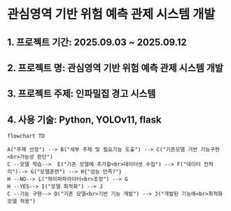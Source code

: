 # 관심영역 기반 위험 예측 관제 시스템 개발

## 1. 프로젝트 기간: 2025.09.03 ~ 2025.09.12
## 2. 프로젝트 명: 관심영역 기반 위험 예측 관제 시스템 개발
## 3. 프로젝트 주제: 인파밀집 경고 시스템
## 4. 사용 기술: Python, YOLOv11, flask

```mermaid
flowchart TD

A("주제 선정") --> B("세부 주제 및 필요기능 도출") --> C("기존모델 기반 기능구현<br>가능성 판단")
C --모델 학습-->  E("기존 모델에 추가할<br>데이터셋 수집") --> F("데이터 전처리")--> G("모델훈련") --> H{"성능 만족?"}
H --NO--> L("하이퍼파라미터<br>조정") --> G
H --YES--> I("모델 최적화") --> J
C --기능 구현--> D("기존 모델<br>기반 기능 개발") --> J("개발된 기능에<br>최적화 모델 적용")
```
